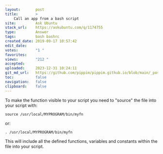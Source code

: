 ```yaml
---
layout:       post
title:        >
    Call an app from a bash script
site:         Ask Ubuntu
stack_url:    https://askubuntu.com/q/1174755
type:         Answer
tags:         bash bashrc
created_date: 2019-09-17 10:57:42
edit_date:    
votes:        "1 "
favorites:    
views:        "212 "
accepted:     
uploaded:     2023-12-31 10:24:11
git_md_url:   https://github.com/pippim/pippim.github.io/blob/main/_posts/2019/2019-09-17-Call-an-app-from-a-bash-script.md
toc:          false
navigation:   false
clipboard:    false
---
```


To make the function visible to your script you need to "source" the file into your script with:

``` 
source /usr/local/MYPROGRAM/bin/myfn
```

or:

``` 
. /usr/local/MYPROGRAM/bin/myfn
```

This will include all the defined functions, variables and constants within the file into your script.
